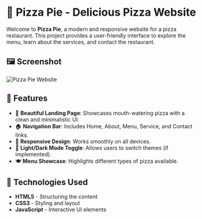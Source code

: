 # 🍕 Pizza Pie - Delicious Pizza Website

Welcome to **Pizza Pie**, a modern and responsive website for a pizza restaurant. This project provides a user-friendly interface to explore the menu, learn about the services, and contact the restaurant.

## 🖼️ Screenshot
![Pizza Pie Website](https://github.com/user-attachments/assets/ff122b4e-05fb-4db6-bf6a-15a665db6b69)

## 🌟 Features
- 🍕 **Beautiful Landing Page**: Showcases mouth-watering pizza with a clean and minimalistic UI.
- 🏠 **Navigation Bar**: Includes Home, About, Menu, Service, and Contact links.
- 🎨 **Responsive Design**: Works smoothly on all devices.
- 🌙 **Light/Dark Mode Toggle**: Allows users to switch themes (if implemented).
- 🍽️ **Menu Showcase**: Highlights different types of pizza available.

## 🚀 Technologies Used
- **HTML5** - Structuring the content
- **CSS3** - Styling and layout
- **JavaScript** - Interactive UI elements



